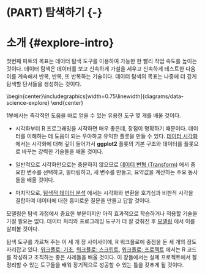 # (PART) 탐색하기 {-}

# 소개 {#explore-intro}

첫번째 파트의 목표는 데이터 탐색 도구를 이용하여 가능한 한 빨리 작업 속도를 
높이는 것이다. 데이터 탐색은 데이터를 보고 신속하게 가설을 세우고 신속하게 
테스트한 다음 이를 계속해서 반복, 반복, 또 반복하는 기술이다. 
데이터 탐색의 목표는 나중에 더 깊게 탐색할 단서들을 생성하는 것이다.


\begin{center}\includegraphics[width=0.75\linewidth]{diagrams/data-science-explore} \end{center}


1부에서는 즉각적인 도움을 바로 얻을 수 있는 유용한 도구 몇 개를 배울 것이다.

* 시각화부터 R 프로그래밍을 시작하면 매우 좋은데, 장점이 명확하기 때문이다. 
데이터를 이해하는 데 도움이 되는 우아하고 유익한 플롯을 만들 수 있다. 
[데이터 시각화](#data-visualization) 에서는 시각화에 대해 깊이 들어가서 
**ggplot2** 플롯의 기본 구조와 데이터를 플롯으로 바꾸는 강력한 기술들을 배울 
것이다.

* 일반적으로 시각화만으로는 충분하지 않으므로 
[데이터 변형 (Transform)](#transform) 에서 중요한 변수를 선택하고, 필터링하고, 
새 변수를 만들고, 요약값을 계산하는 주요 동사들을 배울 것이다.

* 마지막으로, [탐색적 데이터 분석](#exploratory-data-analysis) 에서는 시각화와 
변환을 호기심과 비판적 시각을 결합하여 데이터에 대한 흥미로운 질문을 만들고 답할 
것이다.

모델링은 탐색 과정에서 중요한 부분이지만 아직 효과적으로 학습하거나 적용할 
기술을 가질 필요는 없다. 데이터 처리와 프로그래밍 도구가 더 잘 갖춰진 후 
[모델링](#model-intro) 에서 이를 살펴볼 것이다.

탐색 도구를 가르쳐 주는 이 세 개 장 사이사이에, R 워크플로에 중점을 둔 세 개의 
장도 자리잡고 있다. [워크플로: 기초](#workflow-basic), 
[워크플로: 스크립트](#workflow-scripts), [워크플로: 프로젝트](#workflow-projects) 
에서는 R 코드를 작성하고 조직하는 좋은 사례들을 배울 것이다. 
이 장들에서는 실제 프로젝트에서 잘 정리할 수 있는 도구들을 배워 장기적으로 
성공할 수 있는 틀을 갖추게 될 것이다.
